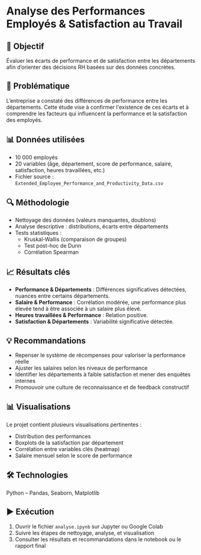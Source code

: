 # Analyse des Performances Employés & Satisfaction au Travail

## 🎯 Objectif
Évaluer les écarts de performance et de satisfaction entre les départements afin d’orienter des décisions RH basées sur des données concrètes.

## 🧠 Problématique
L’entreprise a constaté des différences de performance entre les départements. Cette étude vise à confirmer l'existence de ces écarts et à comprendre les facteurs qui influencent la performance et la satisfaction des employés.

## 📊 Données utilisées
- 10 000 employés
- 20 variables (âge, département, score de performance, salaire, satisfaction, heures travaillées, etc.)
- Fichier source : `Extended_Employee_Performance_and_Productivity_Data.csv`

## 🔍 Méthodologie
- Nettoyage des données (valeurs manquantes, doublons)
- Analyse descriptive : distributions, écarts entre départements
- Tests statistiques :
  - Kruskal-Wallis (comparaison de groupes)
  - Test post-hoc de Dunn
  - Corrélation Spearman

## 📈 Résultats clés
- **Performance & Départements** : Différences significatives détectées, nuances entre certains départements.
- **Salaire & Performance** : Corrélation modérée, une performance plus élevée tend à être associée à un salaire plus élevé.
- **Heures travaillées & Performance** : Relation positive.
- **Satisfaction & Départements** : Variabilité significative détectée.

## 💡 Recommandations
- Repenser le système de récompenses pour valoriser la performance réelle
- Ajuster les salaires selon les niveaux de performance
- Identifier les départements à faible satisfaction et mener des enquêtes internes
- Promouvoir une culture de reconnaissance et de feedback constructif

## 📊 Visualisations
Le projet contient plusieurs visualisations pertinentes :
- Distribution des performances
- Boxplots de la satisfaction par département
- Corrélation entre variables clés (heatmap)
- Salaire mensuel selon le score de performance

## 🛠️ Technologies
Python – Pandas, Seaborn, Matplotlib

## ▶️ Exécution
1. Ouvrir le fichier `analyse.ipynb` sur Jupyter ou Google Colab
2. Suivre les étapes de nettoyage, analyse, et visualisation
3. Consulter les résultats et recommandations dans le notebook ou le rapport final
